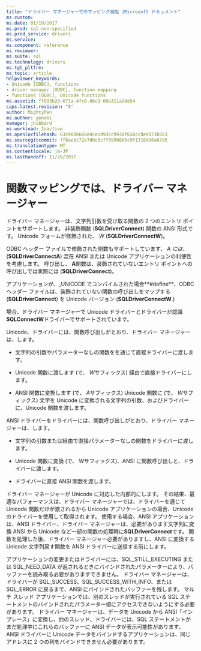 ```yaml
---
title: "ドライバー マネージャーでのマッピング機能 |Microsoft ドキュメント"
ms.custom: 
ms.date: 01/19/2017
ms.prod: sql-non-specified
ms.prod_service: drivers
ms.service: 
ms.component: reference
ms.reviewer: 
ms.suite: sql
ms.technology: drivers
ms.tgt_pltfrm: 
ms.topic: article
helpviewer_keywords:
- Unicode [ODBC], functions
- driver manager [ODBC], function mapping
- functions [ODBC], Unicode functions
ms.assetid: ff093b29-671a-4fc0-86c9-08a311a98e54
caps.latest.revision: "5"
author: MightyPen
ms.author: genemi
manager: jhubbard
ms.workload: Inactive
ms.openlocfilehash: 63c908b668e4cecd93cc9930f638ccde9173b563
ms.sourcegitcommit: 7f8aebc72e7d0c8cff3990865c9f1316996a67d5
ms.translationtype: MT
ms.contentlocale: ja-JP
ms.lasthandoff: 11/20/2017
---
```

# <a name="function-mapping-in-the-driver-manager"></a>関数マッピングでは、ドライバー マネージャー
ドライバー マネージャーは、文字列引数を受け取る関数の 2 つのエントリ ポイントをサポートします。 非装飾関数 (**SQLDriverConnect**) 関数の ANSI 形式です。 Unicode フォームが修飾された、 *W* (**SQLDriverConnectW**)。  
  
 ODBC ヘッダー ファイルで修飾された関数もサポートしています、 *A には、* (**SQLDriverConnectA**) 混在 ANSI または Unicode アプリケーションの利便性を考慮します。 呼び出し、 **A**関数は、装飾されていないエントリ ポイントへの呼び出しでは実際には (**SQLDriverConnect**)。  
  
 アプリケーションが、_UNICODE でコンパイルされた場合**#define**、ODBC ヘッダー ファイルは、装飾されていない関数の呼び出しをマップする (**SQLDriverConnect**) を Unicode バージョン (**SQLDriverConnectW**.)  
  
 場合、ドライバー マネージャーで Unicode ドライバーとドライバーが認識**SQLConnectW**ドライバーでサポートされています。  
  
 Unicode、ドライバーには、関数呼び出しがとおり、ドライバー マネージャーは、します。  
  
-   文字列の引数やパラメーターなしの関数をを通じて直接ドライバーに渡します。  
  
-   Unicode 関数に渡します (で、 *W*サフィックス) 経由で直接ドライバーにします。  
  
-   ANSI 関数に変換します (で、 *A*サフィックス) Unicode 関数に (で、 *W*サフィックス) 文字を Unicode に変換される文字列の引数、およびドライバーに、Unicode 関数を渡します。  
  
 ANSI ドライバーをドライバーには、関数呼び出しがとおり、ドライバー マネージャーは、します。  
  
-   文字列の引数または経由で直接パラメーターなしの関数をドライバーに渡します。  
  
-   Unicode 関数に変換 (で、 *W*サフィックス)、ANSI に関数呼び出しと、ドライバーに渡します。  
  
-   ドライバーに直接 ANSI 関数を渡します。  
  
 ドライバー マネージャーが Unicode に対応した内部的にします。 その結果、最適なパフォーマンスは、ドライバー マネージャーでは、ドライバーを通じて Unicode 関数だけが渡されるから Unicode アプリケーションの場合、Unicode のドライバーを使用して取得されます。 使用する場合、ANSI アプリケーションは、ANSI ドライバー、ドライバー マネージャーは、必要があります文字列に変換 ANSI から Unicode など一部の関数の処理時に**SQLDriverConnect**です。 関数を処理した後、ドライバー マネージャー必要がありますし、ANSI に変換する Unicode 文字列戻す関数を ANSI ドライバーに送信する前にします。  
  
 アプリケーションの変更またはドライバーには、SQL_STILL_EXECUTING または SQL_NEED_DATA が返されるときにバインドされたパラメーターにより、バッファーを読み取る必要がありますできません。 ドライバー マネージャーは、ドライバーが SQL_SUCCESS、SQL_SUCCESS_WITH_INFO、または SQL_ERROR に戻るまで、ANSI にバインドされたバッファーを残します。 マルチ スレッド アプリケーションでは、別のスレッドが実行されている SQL ステートメントのバインドされたパラメーター値にアクセスできないようにする必要があります。 ドライバー マネージャーは、データを Unicode から ANSI「インプレース」に変換し、他のスレッド、ドライバーには、SQL ステートメントがまだ処理中にこれらのバッファーに ANSI データが表示可能性があります。 ANSI ドライバーに Unicode データをバインドするアプリケーションは、同じアドレスに 2 つの列をバインドできません必要があります。
